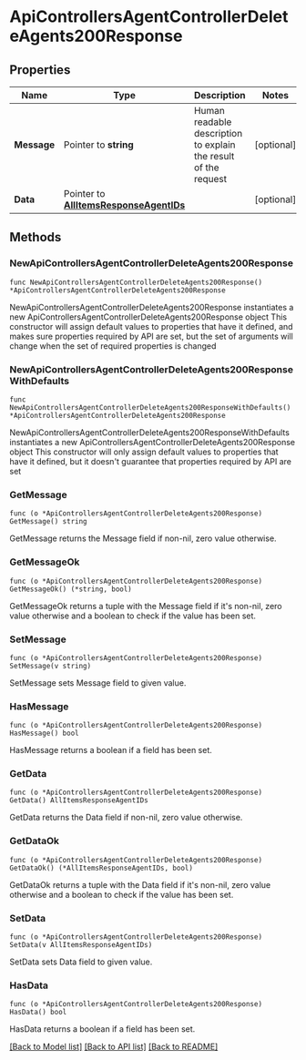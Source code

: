 # ApiControllersAgentControllerDeleteAgents200Response

## Properties

Name | Type | Description | Notes
------------ | ------------- | ------------- | -------------
**Message** | Pointer to **string** | Human readable description to explain the result of the request | [optional] 
**Data** | Pointer to [**AllItemsResponseAgentIDs**](AllItemsResponseAgentIDs.md) |  | [optional] 

## Methods

### NewApiControllersAgentControllerDeleteAgents200Response

`func NewApiControllersAgentControllerDeleteAgents200Response() *ApiControllersAgentControllerDeleteAgents200Response`

NewApiControllersAgentControllerDeleteAgents200Response instantiates a new ApiControllersAgentControllerDeleteAgents200Response object
This constructor will assign default values to properties that have it defined,
and makes sure properties required by API are set, but the set of arguments
will change when the set of required properties is changed

### NewApiControllersAgentControllerDeleteAgents200ResponseWithDefaults

`func NewApiControllersAgentControllerDeleteAgents200ResponseWithDefaults() *ApiControllersAgentControllerDeleteAgents200Response`

NewApiControllersAgentControllerDeleteAgents200ResponseWithDefaults instantiates a new ApiControllersAgentControllerDeleteAgents200Response object
This constructor will only assign default values to properties that have it defined,
but it doesn't guarantee that properties required by API are set

### GetMessage

`func (o *ApiControllersAgentControllerDeleteAgents200Response) GetMessage() string`

GetMessage returns the Message field if non-nil, zero value otherwise.

### GetMessageOk

`func (o *ApiControllersAgentControllerDeleteAgents200Response) GetMessageOk() (*string, bool)`

GetMessageOk returns a tuple with the Message field if it's non-nil, zero value otherwise
and a boolean to check if the value has been set.

### SetMessage

`func (o *ApiControllersAgentControllerDeleteAgents200Response) SetMessage(v string)`

SetMessage sets Message field to given value.

### HasMessage

`func (o *ApiControllersAgentControllerDeleteAgents200Response) HasMessage() bool`

HasMessage returns a boolean if a field has been set.

### GetData

`func (o *ApiControllersAgentControllerDeleteAgents200Response) GetData() AllItemsResponseAgentIDs`

GetData returns the Data field if non-nil, zero value otherwise.

### GetDataOk

`func (o *ApiControllersAgentControllerDeleteAgents200Response) GetDataOk() (*AllItemsResponseAgentIDs, bool)`

GetDataOk returns a tuple with the Data field if it's non-nil, zero value otherwise
and a boolean to check if the value has been set.

### SetData

`func (o *ApiControllersAgentControllerDeleteAgents200Response) SetData(v AllItemsResponseAgentIDs)`

SetData sets Data field to given value.

### HasData

`func (o *ApiControllersAgentControllerDeleteAgents200Response) HasData() bool`

HasData returns a boolean if a field has been set.


[[Back to Model list]](../README.md#documentation-for-models) [[Back to API list]](../README.md#documentation-for-api-endpoints) [[Back to README]](../README.md)


